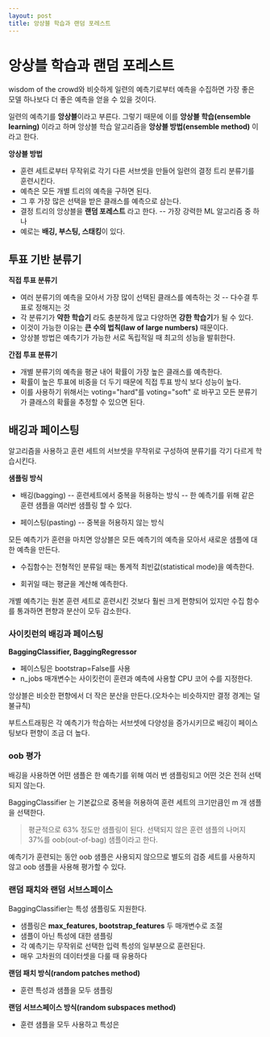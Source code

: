 ```yaml
---
layout: post
title: 앙상블 학습과 랜덤 포레스트
---
```


# 앙상블 학습과 랜덤 포레스트

wisdom of the crowd와 비슷하게 일련의 예측기로부터 예측을 수집하면 가장 좋은 모델 하나보다 더 좋은 예측을 얻을 수 있을 것이다.

일련의 예측기를 **앙상블**이라고 부른다. 그렇기 때문에 이를 **앙상블 학습(ensemble learning)** 이라고 하며 앙상블 학습 알고리즘을 **앙상블 방법(ensemble method)** 이라고 한다.

**앙상블 방법**

- 훈련 세트로부터 무작위로 각기 다른 서브셋을 만들어 일련의 결정 트리 분류기를 훈련시킨다.
- 예측은 모든 개별 트리의 예측을 구하면 된다.
- 그 후 가장 많은 선택을 받은 클래스를 예측으로 삼는다.
- 결정 트리의 앙상블을 **랜덤 포레스트** 라고 한다.
-- 가장 강력한 ML 알고리즘 중 하나
- 예로는 **배깅, 부스팅, 스태킹**이 있다.


## 투표 기반 분류기

**직접 투표 분류기**
- 여러 분류기의 예측을 모아서 가장 많이 선택된 클래스를 예측하는 것
-- 다수결 투표로 정해지는 것
- 각 분류기가 **약한 학습기** 라도 충분하게 많고 다양하면 **강한 학습기**가 될 수 있다.
- 이것이 가능한 이유는 **큰 수의 법칙(law of large numbers)** 때문이다.
- 앙상블 방법은 예측기가 가능한 서로 독립적일 때 최고의 성능을 발휘한다.

**간접 투표 분류기**
- 개별 분류기의 예측을 평균 내어 확률이 가장 높은 클래스를 예측한다.
- 확률이 높은 투표에 비중을 더 두기 때문에 직접 투표 방식 보다 성능이 높다.
- 이를 사용하기 위해서는 voting="hard"를 voting="soft" 로 바꾸고 모든 분류기가 클래스의 확률을 추정할 수 있으면 된다.

## 배깅과 페이스팅

알고리즘을 사용하고 훈련 세트의 서브셋을 무작위로 구성하여 분류기를 각기 다르게 학습시킨다.

**샘플링 방식**
- 배깅(bagging)
-- 훈련세트에서 중복을 허용하는 방식
-- 한 예측기를 위해 같은 훈련 샘플을 여러번 샘플링 할 수 있다.

- 페이스팅(pasting)
-- 중복을 허용하지 않는 방식

모든 예측기가 훈련을 마치면 앙상블은 모든 예측기의 예측을 모아서 새로운 샘플에 대한 예측을 만든다.
- 수집함수는 전형적인 분류일 때는 통계적 최빈값(statistical mode)을 예측한다.

- 회귀일 때는 평균을 계산해 예측한다.

개별 예측기는 원본 훈련 세트로 훈련시킨 것보다 훨씬 크게 편향되어 있지만 수집 함수를 통과하면 편향과 분산이 모두 감소한다.

### 사이킷런의 배깅과 페이스팅

**BaggingClassifier, BaggingRegressor** 
- 페이스팅은 bootstrap=False를 사용
- n_jobs 매개변수는 사이킷런이 훈련과 예측에 사용할 CPU 코어 수를 지정한다.

앙상블은 비슷한 편향에서 더 작은 분산을 만든다.(오차수는 비슷하지만 결정 경계는 덜 불규칙)

부트스트래핑은 각 예측기가 학습하는 서브셋에 다양성을 증가시키므로 배깅이 페이스팅보다 편향이 조금 더 높다.

### oob  평가

배깅을 사용하면 어떤 샘플은 한 예측기를 위해 여러 번 샘플링되고 어떤 것은 전혀 선택되지 않는다.

BaggingClassifier 는 기본값으로 중복을 허용하여 훈련 세트의 크기만큼인 m 개 샘플을 선택한다.
> 평균적으로 63% 정도만 샘플링이 된다.
> 선택되지 않은 훈련 샘플의 나머지 37%를 oob(out-of-bag) 샘플이라고 한다.

예측기가 훈련되는 동안 oob 샘플은 사용되지 않으므로 별도의 검증 세트를 사용하지 않고 oob 샘플을 사용해 평가할 수 있다.

### 랜덤 패치와 랜덤 서브스페이스

BaggingClassifier는 특성 샘플링도 지원한다.
- 샘플링은 **max_features, bootstrap_features** 두 매개변수로 조절
- 샘플이 아닌 특성에 대한 샘플링
- 각 예측기는 무작위로 선택한 입력 특성의 일부분으로 훈련된다.
- 매우 고차원의 데이터셋을 다룰 때 유용하다

**랜덤 패치 방식(random patches method)**
- 훈련 특성과 샘플을 모두 샘플링

**랜덤 서브스페이스 방식(random subspaces method)**
- 훈련 샘플을 모두 사용하고 특성은










<!--stackedit_data:
eyJoaXN0b3J5IjpbMTE1NTU1NTk0MSwtMTA5MzUwODksLTE4NT
U2MzY0ODQsMTcyMTAzOTY4MywtMTc1NzQ3MjM3NiwtMTE1MzM5
MDQ4NCwtMTA0MDQ0MzgyNCwtMTkzNjExOCw1OTk1OTI4NzIsNj
M0NDE5NTYwLDE4NTQxNzgwOTQsOTYzNzYxNDQzLC02NTY4NzE3
ODYsLTE5NTM4NDMwNDgsLTEzODUxNTMzMDIsMTczMzY0Njk5Mi
w1NzQyMTA3MTgsOTI3NDA4MDY4LC0xMjIxMjI3ODAwLC0xMTky
OTk1NzE5XX0=
-->